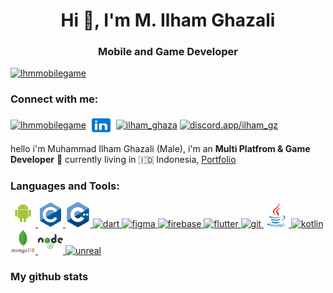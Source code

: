 <h1 align="center">Hi 👋, I'm M. Ilham Ghazali</h1>
<h3 align="center">Mobile and Game Developer</h3>

<p align="left"> <a href="https://twitter.com/milham_Ghazali" target="blank"><img src="https://img.shields.io/twitter/follow/milham_Ghazali?logo=twitter&style=for-the-badge" alt="lhmmobilegame" /></a> </p>

<h3 align="left">Connect with me:</h3>
<p align="left">
<a href="https://twitter.com/milham_Ghazali" target="blank"><img align="center" src="https://raw.githubusercontent.com/rahuldkjain/github-profile-readme-generator/master/src/images/icons/Social/twitter.svg" alt="lhmmobilegame" height="30" width="40" /></a>
<a href="https://www.linkedin.com/in/muhammadilhamghazali" target="_blank"><img align="center" src="https://github.com/kafri8889/kafri8889/blob/main/linkedin.svg" alt="Muhammad Ilham Ghazali" height="30" width="40" /></a>
<a href="https://instagram.com/ilham_ghaza" target="_blank"><img align="center" src="https://raw.githubusercontent.com/rahuldkjain/github-profile-readme-generator/master/src/images/icons/Social/instagram.svg" alt="ilham_ghaza" height="30" width="40" /></a>
<a href="https://discordapp.com/users/479529379358310400" target="_blank"><img align="center" src="https://raw.githubusercontent.com/rahuldkjain/github-profile-readme-generator/master/src/images/icons/Social/discord.svg" alt="discord.app/ilham_gz" height="30" width="40" /></a>
</p>

hello i'm Muhammad Ilham Ghazali (Male), i'm an **Multi Platfrom & Game Developer** 📱 currently living in 🇮🇩 Indonesia, [Portfolio](https://ilhamghaza.github.io/)

<h3 align="left">Languages and Tools:</h3>
<p align="left"> 
  
<a href="https://developer.android.com" target="_blank" rel="noreferrer"> <img src="https://raw.githubusercontent.com/devicons/devicon/master/icons/android/android-original-wordmark.svg" alt="android" width="40" height="40"/> </a> 
<a href="https://www.cprogramming.com/" target="_blank" rel="noreferrer"> <img src="https://raw.githubusercontent.com/devicons/devicon/master/icons/c/c-original.svg" alt="c" width="40" height="40"/> </a>
<a href="https://www.w3schools.com/cpp/" target="_blank" rel="noreferrer"> <img src="https://raw.githubusercontent.com/devicons/devicon/master/icons/cplusplus/cplusplus-original.svg" alt="cplusplus" width="40" height="40"/> </a> 
<a href="https://dart.dev" target="_blank" rel="noreferrer"> <img src="https://www.vectorlogo.zone/logos/dartlang/dartlang-icon.svg" alt="dart" width="40" height="40"/> </a> 
<a href="https://www.figma.com/" target="_blank" rel="noreferrer"> <img src="https://www.vectorlogo.zone/logos/figma/figma-icon.svg" alt="figma" width="40" height="40"/> </a> 
<a href="https://firebase.google.com/" target="_blank" rel="noreferrer"> <img src="https://www.vectorlogo.zone/logos/firebase/firebase-icon.svg" alt="firebase" width="40" height="40"/> </a> 
<a href="https://flutter.dev" target="_blank" rel="noreferrer"> <img src="https://www.vectorlogo.zone/logos/flutterio/flutterio-icon.svg" alt="flutter" width="40" height="40"/> </a> 
<a href="https://git-scm.com/" target="_blank" rel="noreferrer"> <img src="https://www.vectorlogo.zone/logos/git-scm/git-scm-icon.svg" alt="git" width="40" height="40"/> </a> 
<a href="https://www.java.com" target="_blank" rel="noreferrer"> <img src="https://raw.githubusercontent.com/devicons/devicon/master/icons/java/java-original.svg" alt="java" width="40" height="40"/> </a> 
<a href="https://kotlinlang.org" target="_blank" rel="noreferrer"> <img src="https://www.vectorlogo.zone/logos/kotlinlang/kotlinlang-icon.svg" alt="kotlin" width="40" height="40"/> </a> 
<a href="https://www.mongodb.com/" target="_blank" rel="noreferrer"> <img src="https://raw.githubusercontent.com/devicons/devicon/master/icons/mongodb/mongodb-original-wordmark.svg" alt="mongodb" width="40" height="40"/> </a> 
<a href="https://nodejs.org" target="_blank" rel="noreferrer"> <img src="https://raw.githubusercontent.com/devicons/devicon/master/icons/nodejs/nodejs-original-wordmark.svg" alt="nodejs" width="40" height="40"/> </a> <!---
<a href="https://www.mysql.com/" target="_blank" rel="noreferrer"> <img src="https://raw.githubusercontent.com/devicons/devicon/master/icons/mysql/mysql-original-wordmark.svg" alt="mysql" width="40" height="40"/> </a> 
<a href="https://www.photoshop.com/en" target="_blank" rel="noreferrer"> <img src="https://raw.githubusercontent.com/devicons/devicon/master/icons/photoshop/photoshop-line.svg" alt="photoshop" width="40" /> </a> <a href="https://developer.apple.com/swift/" target="_blank" rel="noreferrer"> <img src="https://raw.githubusercontent.com/devicons/devicon/master/icons/swift/swift-original.svg" alt="swift" width="40" height="40"/> </a>-->
<a href="https://unrealengine.com/" target="_blank" rel="noreferrer"> <img src="https://raw.githubusercontent.com/kenangundogan/fontisto/036b7eca71aab1bef8e6a0518f7329f13ed62f6b/icons/svg/brand/unreal-engine.svg" alt="unreal" width="40" height="40"/> </a> </p>

### My github stats
<!---(This is also a comment.)
<p align="start"> <img src="https://github-readme-stats.vercel.app/api?username=ilhamghaza&count_private=true&show_icons=true&theme=radical&show=reviews,discussions_started,discussions_answered,prs_merged,prs_merged_percentage" />  
<p><img align="left" src="https://github-readme-stats.vercel.app/api/top-langs?username=ilhamghaza&show_icons=true&locale=en&layout=compact" alt="ilhamghaza" /></p>

<p><img align="center" src="https://github-readme-streak-stats.herokuapp.com/?user=ilhamghaza&" alt="ilhamghaza" /></p>-->
